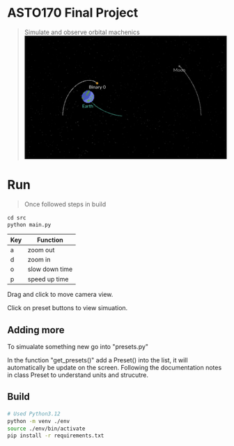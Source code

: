 # ASTO170 Final Project
> Simulate and observe orbital machenics
![Demo of Orbital Simulation](demo.png)

# Run
> Once followed steps in build
```
cd src
python main.py
```

| Key | Function |
|-----|----------|
| a   | zoom out |
| d   | zoom in  |
| o   | slow down time |
| p   | speed up time |

Drag and click to move camera view.

Click on preset buttons to view simuation.

## Adding more
To simualate something new go into "presets.py"

In the function "get_presets()" add a Preset() into the list, it will automatically be update on the screen. Following the documentation notes in class Preset to understand units and strucutre.

## Build
```bash
# Used Python3.12
python -m venv ./env
source ./env/bin/activate
pip install -r requirements.txt
```
